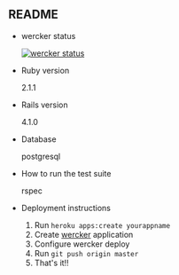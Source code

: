 ## README

* wercker status

	[![wercker status](https://app.wercker.com/status/dee322be43beef57b75a5d29229b5330/m/ "wercker status")](https://app.wercker.com/project/bykey/dee322be43beef57b75a5d29229b5330)

* Ruby version

  2.1.1

* Rails version

  4.1.0

* Database

  postgresql

* How to run the test suite

  rspec

* Deployment instructions

  1. Run `heroku apps:create yourappname`
  2. Create [wercker](http://wercker.com "wercker") application
  3. Configure wercker deploy
  4. Run `git push origin master`
  5. That's it!!
